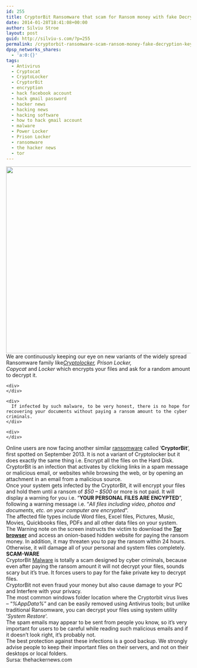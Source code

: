 ```yaml
---
id: 255
title: CryptorBit Ransomware that scam for Ransom money with fake Decryption Keys
date: 2014-01-28T18:41:08+00:00
author: Silviu Stroe
layout: post
guid: http://silviu-s.com/?p=255
permalink: /cryptorbit-ransomware-scam-ransom-money-fake-decryption-keys/
dpsp_networks_shares:
  - 'a:0:{}'
tags:
  - Antivirus
  - Cryptocat
  - CryptoLocker
  - CryptorBit
  - encryption
  - hack facebook account
  - hack gmail password
  - hacker news
  - hacking news
  - hacking software
  - how to hack gmail account
  - malware
  - Power Locker
  - Prison Locker
  - ransomware
  - the hacker news
  - tor
---
```

<img class="alignnone" alt="" src="https://3.bp.blogspot.com/-XcUUbdrVJss/UueVFZv6M6I/AAAAAAAAAO0/0lQrprK3Be4/s1600/CryptorBit+Ransomware.png" width="584" height="510" />

<div id="aim15627262629781333808">
  <div dir="ltr">
    <div>
      We are continuously keeping our eye on new variants of the widely spread Ransomware family like<i><a href="http://thehackernews.com/search/label/CryptoLocker" target="_blank">Cryptolocker</a>, Prison Locker, Copycat </i>and <i>Locker</i> which encrypts your files and ask for a random amount to decrypt it.
    </div>
    
    <div>
    </div>
    
    <div>
      If infected by such malware, to be very honest, there is no hope for recovering your documents without paying a ransom amount to the cyber criminals.
    </div>
    
    <div>
    </div>
  </div>
</div>

<div>
</div>

<div id="aim25627262629781333808">
  <div>
    Online users are now facing another similar <a href="http://thehackernews.com/search/label/ransomware" target="_blank">ransomware</a> called &#8216;<b>CryptorBit</b>&#8216;, first spotted on September 2013. It is not a variant of Cryptolocker but it does exactly the same thing i.e. Encrypt all the files on the Hard Disk.
  </div>
  
  <div>
  </div>
  
  <div>
    CryptorBit is an infection that activates by clicking links in a spam message or malicious email, or websites while browsing the web, or by opening an attachment in an email from a malicious source.
  </div>
  
  <div>
  </div>
  
  <div>
    Once your system gets infected by the CryptorBit, it will encrypt your files and hold them until a ransom of <i>$50 &#8211; $500</i> or more is not paid. It will display a warning for you i.e. “<b>YOUR PERSONAL FILES ARE ENCYPTED</b>”, following a warning message i.e. &#8220;<i>All files including video, photos and documents, etc. on your computer are encrypted</i>&#8220;.
  </div>
  
  <div>
  </div>
  
  <div>
    The affected file types include Word files, Excel files, Pictures, Music, Movies, Quickbooks files, PDFs and all other data files on your system.
  </div>
  
  <div>
  </div>
  
  <div>
    The Warning note on the screen instructs the victim to download the <a href="http://thehackernews.com/search/label/tor" target="_blank"><b>Tor browser</b></a> and access an onion-based hidden website for paying the ransom money. In addition, it may threaten you to pay the ransom within 24 hours. Otherwise, it will damage all of your personal and system files completely.
  </div>
  
  <div>
  </div>
  
  <div>
    <b>SCAM-WARE</b>
  </div>
  
  <div>
    CryptorBit <a href="http://thehackernews.com/search/label/Malware" target="_blank">Malware</a> is totally a scam designed by cyber criminals, because even after paying the ransom amount it will not decrypt your files, sounds scary but it’s true. It forces users to pay for the fake private key to decrypt files.
  </div>
  
  <div>
  </div>
  
  <div>
    CryptorBit not even fraud your money but also cause damage to your PC and Interfere with your privacy.
  </div>
  
  <div>
  </div>
  
  <div>
    The most common windows folder location where the Cryptorbit virus lives &#8211; &#8220;<i>%AppData%</i>&#8221; and can be easily removed using Antivirus tools; but unlike traditional Ransomware, you can decrypt your files using system utility &#8216;<i>System Restore</i>&#8216;.
  </div>
  
  <div>
  </div>
  
  <div>
    The spam emails may appear to be sent from people you know, so it’s very important for users to be careful while reading such malicious emails and if it doesn’t look right, it’s probably not.
  </div>
  
  <div>
  </div>
  
  <div>
    The best protection against these infections is a good backup. We strongly advise people to keep their important files on their servers, and not on their desktops or local folders.
  </div>
  
  <div>
  </div>
  
  <div>
    Sursa: thehackernews.com
  </div>
</div>